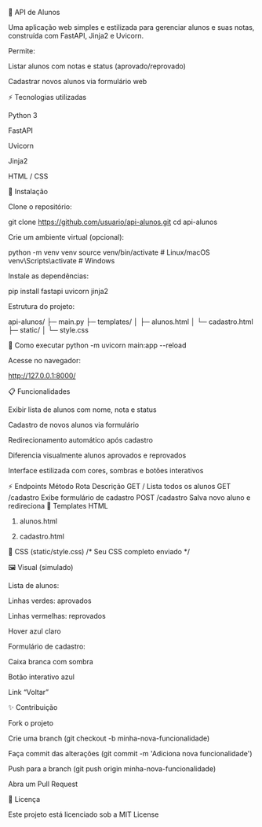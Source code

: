 🏫 API de Alunos

Uma aplicação web simples e estilizada para gerenciar alunos e suas notas, construída com FastAPI, Jinja2 e Uvicorn.

Permite:

Listar alunos com notas e status (aprovado/reprovado)

Cadastrar novos alunos via formulário web

⚡ Tecnologias utilizadas

Python 3

FastAPI

Uvicorn

Jinja2

HTML / CSS

🔧 Instalação

Clone o repositório:

git clone https://github.com/usuario/api-alunos.git
cd api-alunos


Crie um ambiente virtual (opcional):

python -m venv venv
source venv/bin/activate  # Linux/macOS
venv\Scripts\activate     # Windows


Instale as dependências:

pip install fastapi uvicorn jinja2


Estrutura do projeto:

api-alunos/
├─ main.py
├─ templates/
│  ├─ alunos.html
│  └─ cadastro.html
├─ static/
│  └─ style.css

🏃 Como executar
python -m uvicorn main:app --reload


Acesse no navegador:

http://127.0.0.1:8000/

📋 Funcionalidades

Exibir lista de alunos com nome, nota e status

Cadastro de novos alunos via formulário

Redirecionamento automático após cadastro

Diferencia visualmente alunos aprovados e reprovados

Interface estilizada com cores, sombras e botões interativos

⚡ Endpoints
Método	Rota	Descrição
GET	/	Lista todos os alunos
GET	/cadastro	Exibe formulário de cadastro
POST	/cadastro	Salva novo aluno e redireciona
🎨 Templates HTML
1. alunos.html
<!-- código do seu alunos.html aqui -->

2. cadastro.html
<!-- código do seu cadastro.html aqui -->

🎨 CSS (static/style.css)
/* Seu CSS completo enviado */

🖼️ Visual (simulado)

Lista de alunos:

Linhas verdes: aprovados

Linhas vermelhas: reprovados

Hover azul claro

Formulário de cadastro:

Caixa branca com sombra

Botão interativo azul

Link “Voltar”

✨ Contribuição

Fork o projeto

Crie uma branch (git checkout -b minha-nova-funcionalidade)

Faça commit das alterações (git commit -m 'Adiciona nova funcionalidade')

Push para a branch (git push origin minha-nova-funcionalidade)

Abra um Pull Request

📄 Licença

Este projeto está licenciado sob a MIT License